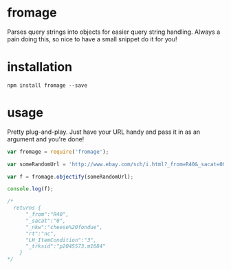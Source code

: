 # fromage
Parses query strings into objects for easier query string handling. Always a pain doing this, so nice to have a small snippet do it for you!

# installation
`npm install fromage --save`

# usage

Pretty plug-and-play. Just have your URL handy and pass it in as an argument and you're done!

```javascript
var fromage = require('fromage');

var someRandomUrl = 'http://www.ebay.com/sch/i.html?_from=R40&_sacat=0&_nkw=cheese%20fondue&rt=nc&LH_ItemCondition=3&_trksid=p2045573.m1684';

var f = fromage.objectify(someRandomUrl);

console.log(f);

/*
  returns {
      "_from":"R40",
      "_sacat":"0",
      "_nkw":"cheese%20fondue",
      "rt":"nc",
      "LH_ItemCondition":"3",
      "_trksid":"p2045573.m1684"
    }
*/
```